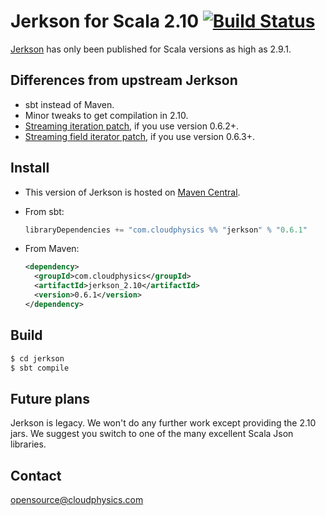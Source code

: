 # Jerkson for Scala 2.10 [![Build Status](https://travis-ci.org/masahitojp/jerkson.svg?branch=master)](https://travis-ci.org/masahitojp/jerkson) #

[Jerkson](https://github.com/codahale/jerkson) has only been published for
Scala versions as high as 2.9.1.

## Differences from upstream Jerkson ##

- sbt instead of Maven.
- Minor tweaks to get compilation in 2.10.
- [Streaming iteration patch](https://github.com/ymasory/jerkson/pull/1), if you
  use version 0.6.2+.
- [Streaming field iterator patch](https://github.com/cphylabs/jerkson/commit/85076b9daeeb3ba3c3c3f0fbdd60deaf09fb275b), if you use version 0.6.3+.

## Install ##

- This version of Jerkson is hosted on
  [Maven Central](http://central.maven.org/maven2/com/cloudphysics/jerkson_2.10).
- From sbt:

  ```scala
  libraryDependencies += "com.cloudphysics %% "jerkson" % "0.6.1"
  ```
- From Maven:

  ```xml
  <dependency>
    <groupId>com.cloudphysics</groupId>
    <artifactId>jerkson_2.10</artifactId>
    <version>0.6.1</version>
  </dependency>
  ```

## Build ##

```sh
$ cd jerkson
$ sbt compile
```

## Future plans ##

Jerkson is legacy.
We won't do any further work except providing the 2.10 jars.
We suggest you switch to one of the many excellent Scala Json libraries.

## Contact ##

[opensource@cloudphysics.com](opensource@cloudphysics.com)
